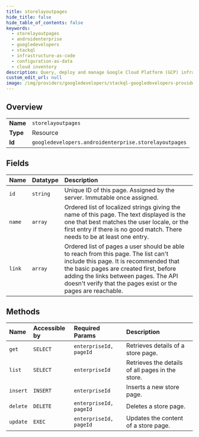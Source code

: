 ```yaml
---
title: storelayoutpages
hide_title: false
hide_table_of_contents: false
keywords:
  - storelayoutpages
  - androidenterprise
  - googledevelopers    
  - stackql
  - infrastructure-as-code
  - configuration-as-data
  - cloud inventory
description: Query, deploy and manage Google Cloud Platform (GCP) infrastructure and resources using SQL
custom_edit_url: null
image: /img/providers/googledevelopers/stackql-googledevelopers-provider-featured-image.png
---
```

  
    

## Overview
<table><tbody>
<tr><td><b>Name</b></td><td><code>storelayoutpages</code></td></tr>
<tr><td><b>Type</b></td><td>Resource</td></tr>
<tr><td><b>Id</b></td><td><code>googledevelopers.androidenterprise.storelayoutpages</code></td></tr>
</tbody></table>

## Fields
| Name | Datatype | Description |
|:-----|:---------|:------------|
| `id` | `string` | Unique ID of this page. Assigned by the server. Immutable once assigned. |
| `name` | `array` | Ordered list of localized strings giving the name of this page. The text displayed is the one that best matches the user locale, or the first entry if there is no good match. There needs to be at least one entry. |
| `link` | `array` | Ordered list of pages a user should be able to reach from this page. The list can't include this page. It is recommended that the basic pages are created first, before adding the links between pages. The API doesn't verify that the pages exist or the pages are reachable. |
## Methods
| Name | Accessible by | Required Params | Description |
|:-----|:--------------|:----------------|:------------|
| `get` | `SELECT` | `enterpriseId, pageId` | Retrieves details of a store page. |
| `list` | `SELECT` | `enterpriseId` | Retrieves the details of all pages in the store. |
| `insert` | `INSERT` | `enterpriseId` | Inserts a new store page. |
| `delete` | `DELETE` | `enterpriseId, pageId` | Deletes a store page. |
| `update` | `EXEC` | `enterpriseId, pageId` | Updates the content of a store page. |
